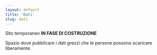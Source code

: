 ```yaml
---
layout: default
title: 'Dati'
slug: dati
---
```

Sito temporaneo **IN FASE DI COSTRUZIONE**

Spazio dove pubblicare i dati grezzi che le persone possono scaricare liberamente.

